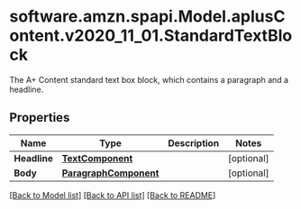 # software.amzn.spapi.Model.aplusContent.v2020_11_01.StandardTextBlock
The A+ Content standard text box block, which contains a paragraph and a headline.

## Properties

Name | Type | Description | Notes
------------ | ------------- | ------------- | -------------
**Headline** | [**TextComponent**](TextComponent.md) |  | [optional] 
**Body** | [**ParagraphComponent**](ParagraphComponent.md) |  | [optional] 

[[Back to Model list]](../README.md#documentation-for-models) [[Back to API list]](../README.md#documentation-for-api-endpoints) [[Back to README]](../README.md)

